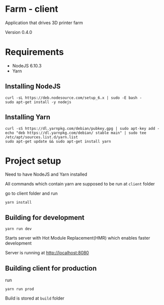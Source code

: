 # Farm - client
 Application that drives 3D printer farm

Version 0.4.0

# Requirements

- NodeJS 6.10.3
- Yarn

## Installing NodeJS

    curl -sL https://deb.nodesource.com/setup_6.x | sudo -E bash -
    sudo apt-get install -y nodejs

## Installing Yarn

    curl -sS https://dl.yarnpkg.com/debian/pubkey.gpg | sudo apt-key add -
    echo "deb https://dl.yarnpkg.com/debian/ stable main" | sudo tee /etc/apt/sources.list.d/yarn.list
    sudo apt-get update && sudo apt-get install yarn

# Project setup

Need to have NodeJS and Yarn installed

All commands which contain yarn are supposed to be run at `client` folder

go to client folder and run

    yarn install


## Building for development

    yarn run dev

Starts server with Hot Module Replacement(HMR) which enables faster development

Server is running at [http://localhost:8080](http://localhost:8080)

## Building client for production

run

    yarn run prod

Build is stored at `build` folder
